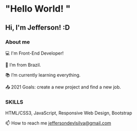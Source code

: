 # "Hello World! " 
## Hi, I'm Jefferson! :D



### About me
:computer: I'm Front-End Developer!

:house_with_garden: I’m from Brazil.

:books: I’m currently learning everything.

:outbox_tray: 2021 Goals: create a new project and find a new job.


### SKILLS
HTML/CSS3, JavaScript, Responsive Web Design, Bootstrap

:mailbox: How to reach me jeffersondevlsilva@gmail.com
